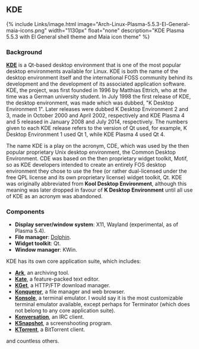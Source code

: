 ## KDE
{% include Links/image.html image="Arch-Linux-Plasma-5.5.3-El-General-maia-icons.png" width="1130px" float="none" description="KDE Plasma 5.5.3 with El General shell theme and Maia icon theme" %}

### Background
[**KDE**](https://www.kde.org/) is a Qt-based desktop environment that is one of the most popular desktop environments available for Linux. KDE is both the name of the desktop environment itself and the international FOSS community behind its development and the development of its associated application software. KDE, the project, was first founded in 1996 by Matthias Ettrich, who at the time was a German university student. In July 1998 the first release of KDE, the desktop environment, was made which was dubbed, "K Desktop Environment 1". Later releases were dubbed K Desktop Environment 2 and 3, made in October 2000 and April 2002, respectively and KDE Plasma 4 and 5 released in January 2008 and July 2014, respectively. The numbers given to each KDE release refers to the version of Qt used, for example, K Desktop Environment 1 used Qt 1, while KDE Plasma 4 used Qt 4.

The name KDE is a play on the acronym, CDE, which was used by the then popular proprietary Unix desktop environment, the Common Desktop Environment. CDE was based on the then proprietary widget toolkit, Motif, so as KDE developers intended to create an entirely FOS desktop environment they chose to use the free (or rather dual-licensed under the free QPL license and its own proprietary license) widget toolkit, Qt. KDE was originally abbreviated from **Kool Desktop Environment**, although this meaning was later dropped in favour of **K Desktop Environment** until all use of KDE as an acronym was abandoned.

### Components
* **Display server/window system**: X11, Wayland (experimental, as of Plasma 5.4).
* **File manager**: [Dolphin](https://www.kde.org/applications/system/dolphin/).
* **Widget toolkit**: Qt.
* **Window manager**: KWin.

KDE has its own core application suite, which includes:

* [**Ark**](https://www.kde.org/applications/utilities/ark/), an archiving tool.
* [**Kate**](https://www.kde.org/applications/utilities/kate/), a feature-packed text editor.
* [**KGet**](https://www.kde.org/applications/internet/kget/), a HTTP/FTP download manager.
* [**Konqueror**](https://www.kde.org/applications/internet/konqueror/), a file manager and web browser.
* [**Konsole**](https://www.kde.org/applications/system/konsole/), a terminal emulator. I would say it is the most customizable terminal emulator available, except perhaps for Terminator (which does not belong to any core application suite).
* [**Konversation**](https://www.kde.org/applications/internet/konversation/), an IRC client.
* [**KSnapshot**](https://www.kde.org/applications/graphics/ksnapshot/), a screenshooting program.
* [**KTorrent**](https://www.kde.org/applications/internet/ktorrent/), a BitTorrent client.

and countless others.

